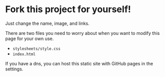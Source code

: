 # Fork this project for yourself!
Just change the name, image, and links.

There are two files you need to worry about when you want to modify this page for your own use.
- `stylesheets/style.css`
- `index.html` 

If you have a dns, you can host this static site with GitHub pages in the settings.
